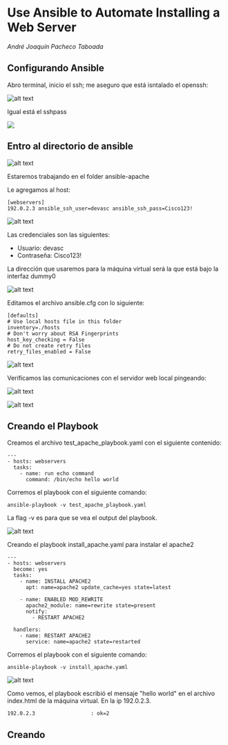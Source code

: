 # Use Ansible to Automate Installing a Web Server
*André Joaquín Pacheco Taboada*

## Configurando Ansible

Abro terminal, inicio el ssh; me aseguro que está isntalado el openssh:

![alt text](image.png)

Igual está el sshpass

![](image-1.png)

## Entro al directorio de ansible

![alt text](image-2.png)

Estaremos trabajando en el folder ansible-apache

Le agregamos al host:
```
[webservers]
192.0.2.3 ansible_ssh_user=devasc ansible_ssh_pass=Cisco123!
```

![alt text](image-3.png)

Las credenciales son las siguientes:
- Usuario: devasc
- Contraseña: Cisco123!

La dirección que usaremos para la máquina virtual será la que está bajo la interfaz dummy0

![alt text](image-4.png)

Editamos el archivo ansible.cfg con lo siguiente:
```
[defaults]
# Use local hosts file in this folder
inventory=./hosts 
# Don't worry about RSA Fingerprints
host_key_checking = False 
# Do not create retry files
retry_files_enabled = False
```

![alt text](image-5.png)

Verificamos las comunicaciones con el servidor web local pingeando:

![alt text](image-6.png)

![alt text](image-7.png)


## Creando el Playbook

Creamos el archivo test_apache_playbook.yaml con el siguiente contenido:

```
---
- hosts: webservers
  tasks:
    - name: run echo command
      command: /bin/echo hello world
```

Corremos el playbook con el siguiente comando:
```
ansible-playbook -v test_apache_playbook.yaml
```
La flag -v es para que se vea el output del playbook.

![alt text](image-8.png)

Creando el playbook install_apache.yaml para instalar el apache2

```
---
- hosts: webservers
  become: yes
  tasks:
    - name: INSTALL APACHE2
      apt: name=apache2 update_cache=yes state=latest
 
    - name: ENABLED MOD_REWRITE
      apache2_module: name=rewrite state=present
      notify:
        - RESTART APACHE2
 
  handlers:
    - name: RESTART APACHE2
      service: name=apache2 state=restarted
```

Corremos el playbook con el siguiente comando:
```
ansible-playbook -v install_apache.yaml
```

![alt text](image-9.png)

Como vemos, el playbook escribió el mensaje "hello world" en el archivo index.html de la máquina virtual. En la ip 192.0.2.3.
```
192.0.2.3                  : ok=2  
```

## Creando 